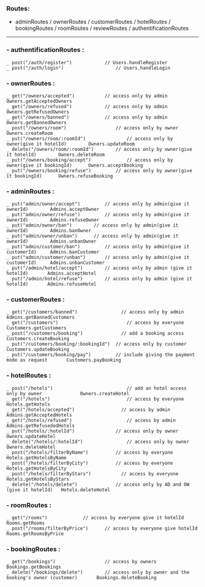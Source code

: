 ### Routes: 
- adminRoutes / ownerRoutes / customerRoutes / hotelRoutes / bookingRoutes / roomRoutes / reviewRoutes / authentificationRoutes
-----------------------------------------------------------------------------------------------------------------
### - authentificationRoutes : 
	_ post("/auth/register") 			// Users.handleRegister
	_ post("/auth/login")			        // Users.handleLogin

### - ownerRoutes : 
	_ get("/owners/accepted") 			// access only by admin  				Owners.getAcceptedOwners
	_ get("/owners/refused") 			// access only by admin					Owners.getRefusedOwners
	_ get("/owners/banned") 			// access only by admin					Owners.getBannedOwners
	_ post("/owners/room")			        // access only by owner					Owners.createRoom
	_ put("/owners/room/:roomId") 		        // access only by owner(give it hotelId)		Owners.updateRoom
	_ delete("/owners/room/:roomId") 		// access only by owner(give it hotelId)		Owners.deleteRoom
	_ put("/owners/booking/accept")		        // access only by owner(give it bookingId)		Owners.acceptBooking
	_ put("/owners/booking/refuse") 		// access only by owner(give it bookingId)		Owners.refuseBooking


### - adminRoutes :
	_ put("admin/owner/accept") 		// access only by admin(give it ownerId)		Admins.acceptOwner
	_ put("admin/owner/refuse") 		// access only by admin(give it ownerId)		Admins.refuseOwner
	_ put("admin/owner/ban") 		// access only by admin(give it ownerId)		Admins.banOwner
	_ put("admin/owner/unban") 		// access only by admin(give it ownerId)		Admins.unbanOwner
	_ put("admin/customer/ban") 		// access only by admin(give it customerId)		Admins.banCustomer
	_ put("admin/customer/unban") 		// access only by admin(give it customerId)		Admins.unbanCustomer
	_ put("/admin/hotel/accept") 		// access only by admin (give it hotelId)		Admins.acceptHotel
	_ put("/admin/hotel/refuse") 		// access only by admin (give it hotelId)		Admins.refuseHotel
	
### - customerRoutes : 
	_ get("/customers/banned") 		          // access only by admin					                Admins.getBannedCustomers
	_ get("/customers")			                // access by everyone				                  	Customers.getCustomers
	_ post("/customers/booking") 	      	  // add a booking access				                	Customers.createBooking
	_ put("/customers/booking/:bookingId")	// access only by customer			               	Customers.updateBooking
	_ put("/customers/booking/pay")	      	// include giving the payment mode as request		Customers.payBooking
	   
### - hotelRoutes : 
	_ post("/hotels") 			                // add an hotel access only by owner	          Owners.createHotel	
	_ get("/hotels") 		                  	// access by everyone			                      Hotels.getHotels
	_ get("/hotels/accepted") 		          // access by admin			                        Admins.getAcceptedHotels
	_ get("/hotels/refused") 	            	// access by admin			                        Admins.getRefusededHotels
	_ put("/hotels/:hotelId") 	           	// access only by owner			                    Owners.updateHotel
	_ delete("/hotels/:hotelId") 	        	// access only by owner			                    Owners.deleteHotel
	_ post("/hotels/filterByName") 	        // access by everyone			                      Hotels.getHotelsByName
	_ post("/hotels/filterByCity") 	        // access by everyone			                      Hotels.getHotelsByCity
	_ post("/hotels/filterByStars") 	      // access by everyone			                      Hotels.getHotelsByStars
	_ delete("/hotels/delete") 	           	// access only by AD and OW (give it hotelId) 	Hotels.deleteHotel

### - roomRoutes :	
	_ get("/rooms") 			// access by everyone give it hotelId		Rooms.getRooms
	_ post("/rooms/filterByPrice") 		// access by everyone give hotelId		Rooms.getRoomsByPrice		
	

### - bookingRoutes :
	_ get("/bookings")		        	// access by owners					                                   	 Bookings.getBookings
	_ delete("/bookings/delete") 		// access only by owner and the booking's owner (customer)       Bookings.deleteBooking
